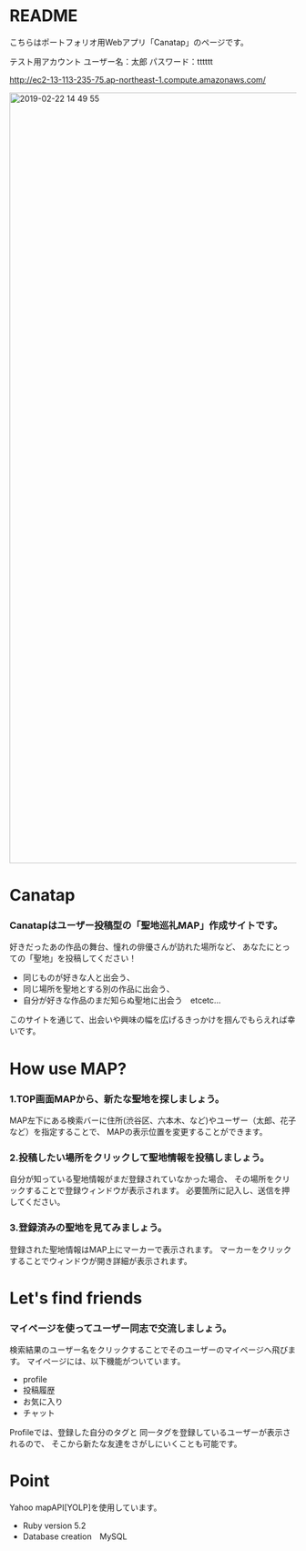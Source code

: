 # README
こちらはポートフォリオ用Webアプリ「Canatap」のページです。

テスト用アカウント
ユーザー名：太郎
パスワード：tttttt

http://ec2-13-113-235-75.ap-northeast-1.compute.amazonaws.com/

<img width="1354" alt="2019-02-22 14 49 55" src="https://user-images.githubusercontent.com/42484577/53222447-28046a00-36b1-11e9-88db-557b44045380.png">


# Canatap
### Canatapはユーザー投稿型の「聖地巡礼MAP」作成サイトです。
好きだったあの作品の舞台、憧れの俳優さんが訪れた場所など、
あなたにとっての「聖地」を投稿してください！
- 同じものが好きな人と出会う、
- 同じ場所を聖地とする別の作品に出会う、
- 自分が好きな作品のまだ知らぬ聖地に出会う　etcetc...

このサイトを通じて、出会いや興味の幅を広げるきっかけを掴んでもらえれば幸いです。

# How use MAP?
### 1.TOP画面MAPから、新たな聖地を探しましょう。
MAP左下にある検索バーに住所(渋谷区、六本木、など)やユーザー（太郎、花子など）を指定することで、
MAPの表示位置を変更することができます。
### 2.投稿したい場所をクリックして聖地情報を投稿しましょう。
自分が知っている聖地情報がまだ登録されていなかった場合、
その場所をクリックすることで登録ウィンドウが表示されます。
必要箇所に記入し、送信を押してください。
### 3.登録済みの聖地を見てみましょう。
登録された聖地情報はMAP上にマーカーで表示されます。
マーカーをクリックすることでウィンドウが開き詳細が表示されます。

# Let's find friends
### マイページを使ってユーザー同志で交流しましょう。
検索結果のユーザー名をクリックすることでそのユーザーのマイページへ飛びます。
マイページには、以下機能がついています。
- profile
- 投稿履歴
- お気に入り
- チャット

Profileでは、登録した自分のタグと
同一タグを登録しているユーザーが表示されるので、
そこから新たな友達をさがしにいくことも可能です。

# Point
Yahoo mapAPI[YOLP]を使用しています。 


* Ruby version 5.2
* Database creation　MySQL

